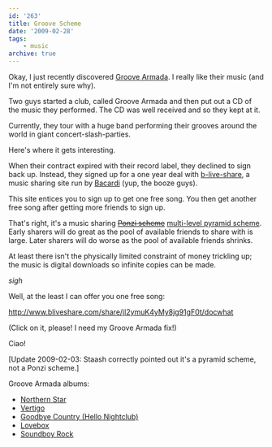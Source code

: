 ```yaml
---
id: '263'
title: Groove Scheme
date: '2009-02-28'
tags:
    - music
archive: true
---
```


Okay, I just recently discovered
[Groove Armada](http://www.groovearmada.com/ 'Groove Armada home page'). I
really like their music (and I'm not entirely sure why).

Two guys started a club, called Groove Armada and then put out a CD of the
music they performed. The CD was well received and so they kept at it.

Currently, they tour with a huge band performing their grooves around the
world in giant concert-slash-parties.

Here's where it gets interesting.<!-- more -->

When their contract expired with their record label, they declined to sign
back up. Instead, they signed up for a one year deal with
[b-live-share](http://www.bliveshare.com/share/jl2ymuK4yMy8jg91gF0t/docwhat),
a music sharing site run by [Bacardi](http://www.bacardi.com/) (yup, the booze
guys).

This site entices you to sign up to get one free song. You then get another
free song after getting more friends to sign up.

That's right, it's a music sharing
[~~Ponzi scheme~~](http://en.wikipedia.org/wiki/Ponzi_scheme)
[multi-level pyramid scheme](http://en.wikipedia.org/wiki/Multilevel_pyramid_scheme).
Early sharers will do great as the pool of available friends to share with is
large. Later sharers will do worse as the pool of available friends shrinks.

At least there isn't the physically limited constraint of money trickling up;
the music is digital downloads so infinite copies can be made.

_sigh_

Well, at the least I can offer you one free song:

<http://www.bliveshare.com/share/jl2ymuK4yMy8jg91gF0t/docwhat>

(Click on it, please! I need my Groove Armada fix!)

Ciao!

\[Update 2009-02-03: Staash correctly pointed out it's a pyramid scheme, not a
Ponzi scheme.\]

Groove Armada albums:

-   [Northern Star](http://www.amazon.com/Northern-Star-Groove-Armada/dp/B00003ZKTA%3FSubscriptionId%3D02E5W5871AJF7PMMMS82%26tag%3Dws%26linkCode%3Dxm2%26camp%3D2025%26creative%3D165953%26creativeASIN%3DB00003ZKTA)
-   [Vertigo](http://www.amazon.com/Vertigo-Groove-Armada/dp/B00004KD1L%3FSubscriptionId%3D02E5W5871AJF7PMMMS82%26tag%3Dws%26linkCode%3Dxm2%26camp%3D2025%26creative%3D165953%26creativeASIN%3DB00004KD1L)
-   [Goodbye Country (Hello Nightclub)](http://www.amazon.com/Goodbye-Country-Nightclub-Groove-Armada/dp/B00005NNQO%3FSubscriptionId%3D02E5W5871AJF7PMMMS82%26tag%3Dws%26linkCode%3Dxm2%26camp%3D2025%26creative%3D165953%26creativeASIN%3DB00005NNQO)
-   [Lovebox](http://www.amazon.com/Lovebox-Groove-Armada/dp/B00007JMFF%3FSubscriptionId%3D02E5W5871AJF7PMMMS82%26tag%3Dws%26linkCode%3Dxm2%26camp%3D2025%26creative%3D165953%26creativeASIN%3DB00007JMFF)
-   [Soundboy Rock](http://www.amazon.com/Soundboy-Rock-Groove-Armada/dp/B000NJLQVA%3FSubscriptionId%3D02E5W5871AJF7PMMMS82%26tag%3Dws%26linkCode%3Dxm2%26camp%3D2025%26creative%3D165953%26creativeASIN%3DB000NJLQVA)
